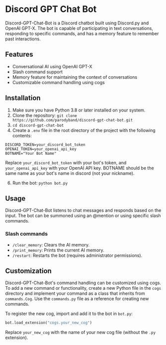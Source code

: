 # Discord GPT Chat Bot

Discord-GPT-Chat-Bot is a Discord chatbot built using Discord.py and OpenAI GPT-X. The bot is capable of participating in text conversations, responding to specific commands, and has a memory feature to remember past interactions.

## Features
- Conversational AI using OpenAI GPT-X
- Slash command support
- Memory feature for maintaining the context of conversations
- Customizable command handling using cogs

## Installation
1. Make sure you have Python 3.8 or later installed on your system.
2. Clone the repository: `git clone https://github.com/parodyband/discord-gpt-chat-bot.git`
3. `cd discord-gpt-chat-bot`
5. Create a `.env` file in the root directory of the project with the following contents:

```
DISCORD_TOKEN=your_discord_bot_token
OPENAI_TOKEN=your_openai_api_key
BOTNAME="Your Bot Name"
```
Replace `your_discord_bot_token` with your bot's token, and `your_openai_api_key` with your OpenAI API key.
BOTNAME should be the same name as your bot's name in discord (not your nickname).

6. Run the bot: `python bot.py`

## Usage
Discord-GPT-Chat-Bot listens to chat messages and responds based on the input. The bot can be summoned using an @mention or using specific slash commands.

### Slash commands
- `/clear_memory`: Clears the AI memory.
- `/print_memory`: Prints the current AI memory.
- `/restart`: Restarts the bot (requires administrator permissions).

## Customization
Discord-GPT-Chat-Bot's command handling can be customized using cogs. To add a new command or functionality, create a new Python file in the `cogs` directory and implement your command as a class that inherits from `commands.Cog`. Use the `commands.py` file as a reference for creating new commands.

To register the new cog, import and add it to the bot in `bot.py`:
```python
bot.load_extension("cogs.your_new_cog")
```
Replace `your_new_cog` with the name of your new cog file (without the `.py` extension).

